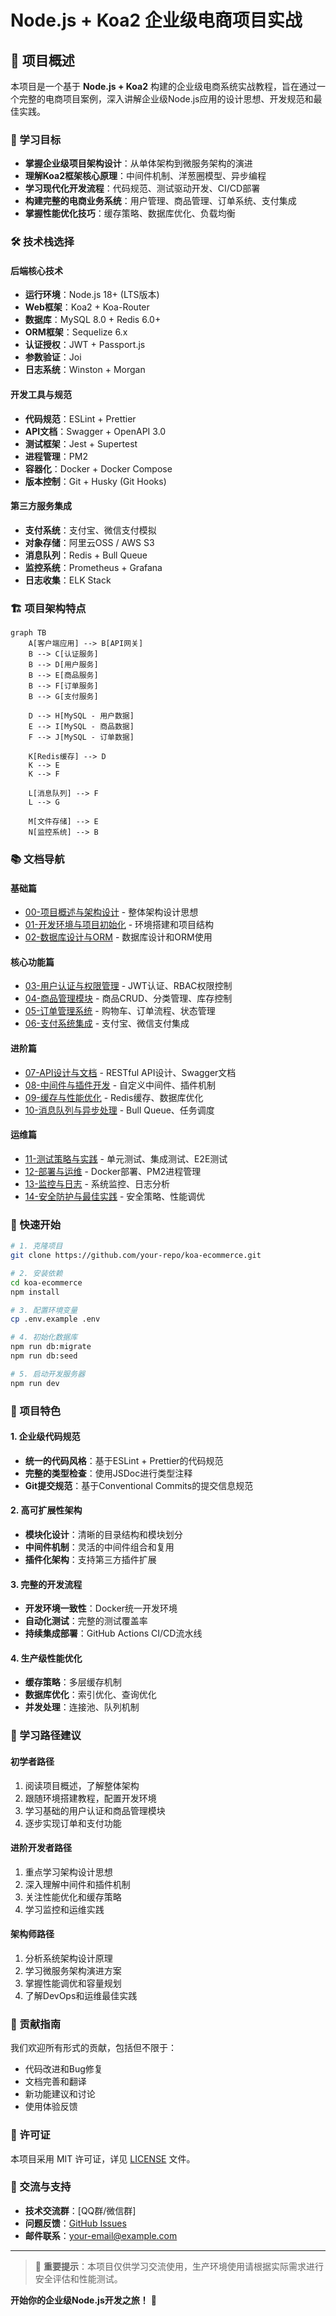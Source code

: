 # Node.js + Koa2 企业级电商项目实战

## 📖 项目概述

本项目是一个基于 **Node.js + Koa2** 构建的企业级电商系统实战教程，旨在通过一个完整的电商项目案例，深入讲解企业级Node.js应用的设计思想、开发规范和最佳实践。

### 🎯 学习目标

- **掌握企业级项目架构设计**：从单体架构到微服务架构的演进
- **理解Koa2框架核心原理**：中间件机制、洋葱圈模型、异步编程
- **学习现代化开发流程**：代码规范、测试驱动开发、CI/CD部署
- **构建完整的电商业务系统**：用户管理、商品管理、订单系统、支付集成
- **掌握性能优化技巧**：缓存策略、数据库优化、负载均衡

### 🛠️ 技术栈选择

#### 后端核心技术
- **运行环境**：Node.js 18+ (LTS版本)
- **Web框架**：Koa2 + Koa-Router
- **数据库**：MySQL 8.0 + Redis 6.0+
- **ORM框架**：Sequelize 6.x
- **认证授权**：JWT + Passport.js
- **参数验证**：Joi
- **日志系统**：Winston + Morgan

#### 开发工具与规范
- **代码规范**：ESLint + Prettier
- **API文档**：Swagger + OpenAPI 3.0
- **测试框架**：Jest + Supertest
- **进程管理**：PM2
- **容器化**：Docker + Docker Compose
- **版本控制**：Git + Husky (Git Hooks)

#### 第三方服务集成
- **支付系统**：支付宝、微信支付模拟
- **对象存储**：阿里云OSS / AWS S3
- **消息队列**：Redis + Bull Queue
- **监控系统**：Prometheus + Grafana
- **日志收集**：ELK Stack

### 🏗️ 项目架构特点

```mermaid
graph TB
    A[客户端应用] --> B[API网关]
    B --> C[认证服务]
    B --> D[用户服务]
    B --> E[商品服务]
    B --> F[订单服务]
    B --> G[支付服务]
    
    D --> H[MySQL - 用户数据]
    E --> I[MySQL - 商品数据]
    F --> J[MySQL - 订单数据]
    
    K[Redis缓存] --> D
    K --> E
    K --> F
    
    L[消息队列] --> F
    L --> G
    
    M[文件存储] --> E
    N[监控系统] --> B
```

### 📚 文档导航

#### 基础篇
- [00-项目概述与架构设计](./00-项目概述与架构设计.md) - 整体架构设计思想
- [01-开发环境与项目初始化](./01-开发环境与项目初始化.md) - 环境搭建和项目结构
- [02-数据库设计与ORM](./02-数据库设计与ORM.md) - 数据库设计和ORM使用

#### 核心功能篇
- [03-用户认证与权限管理](./03-用户认证与权限管理.md) - JWT认证、RBAC权限控制
- [04-商品管理模块](./04-商品管理模块.md) - 商品CRUD、分类管理、库存控制
- [05-订单管理系统](./05-订单管理系统.md) - 购物车、订单流程、状态管理
- [06-支付系统集成](./06-支付系统集成.md) - 支付宝、微信支付集成

#### 进阶篇
- [07-API设计与文档](./07-API设计与文档.md) - RESTful API设计、Swagger文档
- [08-中间件与插件开发](./08-中间件与插件开发.md) - 自定义中间件、插件机制
- [09-缓存与性能优化](./09-缓存与性能优化.md) - Redis缓存、数据库优化
- [10-消息队列与异步处理](./10-消息队列与异步处理.md) - Bull Queue、任务调度

#### 运维篇
- [11-测试策略与实践](./11-测试策略与实践.md) - 单元测试、集成测试、E2E测试
- [12-部署与运维](./12-部署与运维.md) - Docker部署、PM2进程管理
- [13-监控与日志](./13-监控与日志.md) - 系统监控、日志分析
- [14-安全防护与最佳实践](./14-安全防护与最佳实践.md) - 安全策略、性能调优

### 🚀 快速开始

```bash
# 1. 克隆项目
git clone https://github.com/your-repo/koa-ecommerce.git

# 2. 安装依赖
cd koa-ecommerce
npm install

# 3. 配置环境变量
cp .env.example .env

# 4. 初始化数据库
npm run db:migrate
npm run db:seed

# 5. 启动开发服务器
npm run dev
```

### 🌟 项目特色

#### 1. 企业级代码规范
- **统一的代码风格**：基于ESLint + Prettier的代码规范
- **完整的类型检查**：使用JSDoc进行类型注释
- **Git提交规范**：基于Conventional Commits的提交信息规范

#### 2. 高可扩展性架构
- **模块化设计**：清晰的目录结构和模块划分
- **中间件机制**：灵活的中间件组合和复用
- **插件化架构**：支持第三方插件扩展

#### 3. 完整的开发流程
- **开发环境一致性**：Docker统一开发环境
- **自动化测试**：完整的测试覆盖率
- **持续集成部署**：GitHub Actions CI/CD流水线

#### 4. 生产级性能优化
- **缓存策略**：多层缓存机制
- **数据库优化**：索引优化、查询优化
- **并发处理**：连接池、队列机制

### 📖 学习路径建议

#### 初学者路径
1. 阅读项目概述，了解整体架构
2. 跟随环境搭建教程，配置开发环境
3. 学习基础的用户认证和商品管理模块
4. 逐步实现订单和支付功能

#### 进阶开发者路径
1. 重点学习架构设计思想
2. 深入理解中间件和插件机制
3. 关注性能优化和缓存策略
4. 学习监控和运维实践

#### 架构师路径
1. 分析系统架构设计原理
2. 学习微服务架构演进方案
3. 掌握性能调优和容量规划
4. 了解DevOps和运维最佳实践

### 🤝 贡献指南

我们欢迎所有形式的贡献，包括但不限于：
- 代码改进和Bug修复
- 文档完善和翻译
- 新功能建议和讨论
- 使用体验反馈

### 📄 许可证

本项目采用 MIT 许可证，详见 [LICENSE](./LICENSE) 文件。

### 💬 交流与支持

- **技术交流群**：[QQ群/微信群]
- **问题反馈**：[GitHub Issues](https://github.com/your-repo/koa-ecommerce/issues)
- **邮件联系**：your-email@example.com

---

> 📢 **重要提示**：本项目仅供学习交流使用，生产环境使用请根据实际需求进行安全评估和性能测试。

**开始你的企业级Node.js开发之旅！** 🎉